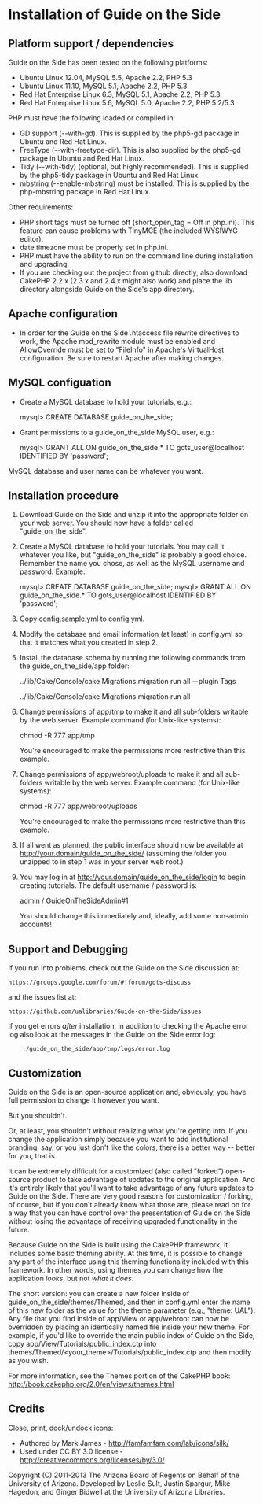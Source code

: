 Installation of Guide on the Side
=================

Platform support / dependencies
-------------------------------------------------------------------------------
Guide on the Side has been tested on the following platforms:

* Ubuntu Linux 12.04, MySQL 5.5, Apache 2.2, PHP 5.3
* Ubuntu Linux 11.10, MySQL 5.1, Apache 2.2, PHP 5.3
* Red Hat Enterprise Linux 6.3, MySQL 5.1, Apache 2.2, PHP 5.3
* Red Hat Enterprise Linux 5.6, MySQL 5.0, Apache 2.2, PHP 5.2/5.3

PHP must have the following loaded or compiled in:

* GD support (--with-gd). This is supplied by the php5-gd package in Ubuntu
  and Red Hat Linux.
* FreeType (--with-freetype-dir). This is also supplied by the php5-gd 
  package in Ubuntu and Red Hat Linux.
* Tidy (--with-tidy) (optional, but highly recommended). This is supplied by 
  the php5-tidy package in Ubuntu and Red Hat Linux.
* mbstring (--enable-mbstring) must be installed. This is supplied
  by the php-mbstring package in Red Hat Linux.

Other requirements:

* PHP short tags must be turned off (short_open_tag = Off in php.ini). This 
  feature can cause problems with TinyMCE (the included WYSIWYG editor).
* date.timezone must be properly set in php.ini.
* PHP must have the ability to run on the command line during installation
  and upgrading.
* If you are checking out the project from github directly, also download
  CakePHP 2.2.x (2.3.x and 2.4.x might also work) and place the lib directory
  alongside Guide on the Side's app directory.

Apache configuration
--------------------
* In order for the Guide on the Side .htaccess file rewrite directives
  to work, the Apache mod_rewrite module must be enabled and
  AllowOverride must be set to "FileInfo" in Apache's VirtualHost
  configuration. Be sure to restart Apache after making changes.

MySQL configuation
------------------
* Create a MySQL database to hold your tutorials, e.g.:

    mysql> CREATE DATABASE guide_on_the_side;

* Grant permissions to a guide_on_the_side MySQL user, e.g.:

    mysql> GRANT ALL ON guide_on_the_side.*
                TO gots_user@localhost IDENTIFIED BY 'password';

MySQL database and user name can be whatever you want.

Installation procedure
-------------------------------------------------------------------------------
1. Download Guide on the Side and unzip it into the appropriate folder on your 
   web server. You should now have a folder called "guide_on_the_side".
2. Create a MySQL database to hold your tutorials. You may call it whatever
   you like, but "guide_on_the_side" is probably a good choice. Remember the
   name you chose, as well as the MySQL username and password. Example:

    mysql> CREATE DATABASE guide_on_the_side;
    mysql> GRANT ALL ON guide_on_the_side.*
             TO gots_user@localhost IDENTIFIED BY 'password';

3. Copy config.sample.yml to config.yml.
4. Modify the database and email information (at least) in config.yml so that it 
     matches what you created in step 2.
5. Install the database schema by running the following commands from the 
   guide_on_the_side/app folder:
    
    ../lib/Cake/Console/cake Migrations.migration run all --plugin Tags

    ../lib/Cake/Console/cake Migrations.migration run all

6. Change permissions of app/tmp to make it and all sub-folders writable by 
   the web server. Example command (for Unix-like systems): 

    chmod -R 777 app/tmp

   You're encouraged to make the permissions more restrictive than this example.

7. Change permissions of app/webroot/uploads to make it and all sub-folders writable by 
   the web server. Example command (for Unix-like systems): 

    chmod -R 777 app/webroot/uploads

   You're encouraged to make the permissions more restrictive than this example.

8. If all went as planned, the public interface should now be available at 
   http://your.domain/guide_on_the_side/ (assuming the folder you unzipped to 
   in step 1 was in your server web root.)
9. You may log in at http://your.domain/guide_on_the_side/login to begin creating
   tutorials. The default username / password is:

    admin / GuideOnTheSideAdmin#1

   You should change this immediately and, ideally, add some non-admin
   accounts!

Support and Debugging
---------------------
If you run into problems, check out the Guide on the Side discussion at:

    https://groups.google.com/forum/#!forum/gots-discuss

and the issues list at:

    https://github.com/ualibraries/Guide-on-the-Side/issues

If you get errors *after* installation, in addition to checking the Apache error
log also look at the messages in the Guide on the Side error log:

        ./guide_on_the_side/app/tmp/logs/error.log

Customization
-------------------------------------------------------------------------------
Guide on the Side is an open-source application and, obviously, you have full
permission to change it however you want.

But you shouldn't.

Or, at least, you shouldn't without realizing what you're getting into. If you
change the application simply because you want to add institutional branding, say, or
you just don't like the colors, there is a better way -- better for you, that 
is.

It can be extremely difficult for a customized (also called "forked") 
open-source product to take advantage of updates to the original application. 
And it's entirely likely that you'll want to take advantage of any future 
updates to Guide on the Side. There are very good reasons for customization / 
forking, of course, but if you don't already know what those are, please read 
on for a way that you can have control over the presentation of Guide on the 
Side without losing the advantage of receiving upgraded functionality in the 
future.

Because Guide on the Side is built using the CakePHP framework, it includes 
some basic theming ability. At this time, it is possible to change any 
part of the interface using this theming functionality included with this 
framework. In other words, using themes you can change how the 
application *looks*, but not *what it does*.

The short version: you can create a new folder inside of 
guide_on_the_side/themes/Themed, and then in config.yml enter the name of this 
new folder as the value for the theme parameter (e.g., "theme: UAL"). Any file 
that you find inside of app/View or app/webroot can now be overridden by 
placing an identically named file inside your new theme. For example, if 
you'd like to override the main public index of Guide on the Side, copy 
app/View/Tutorials/public_index.ctp into 
themes/Themed/<your_theme>/Tutorials/public_index.ctp and then modify as you 
wish. 

For more information, see the Themes portion of the CakePHP book:
http://book.cakephp.org/2.0/en/views/themes.html

Credits
-------------------------------------------------------------------------------
Close, print, dock/undock icons:
 - Authored by Mark James - http://famfamfam.com/lab/icons/silk/
 - Used under CC BY 3.0 license - http://creativecommons.org/licenses/by/3.0/

Copyright (C) 2011-2013 The Arizona Board of Regents on Behalf of the 
University of Arizona. Developed by Leslie Sult, Justin Spargur, 
Mike Hagedon, and Ginger Bidwell at the University of Arizona Libraries.
